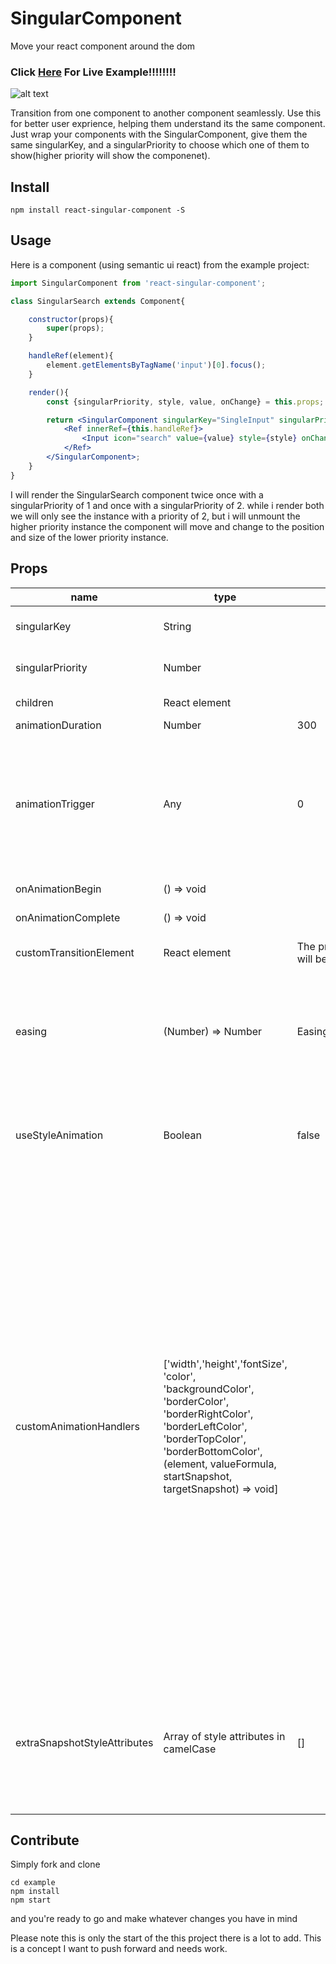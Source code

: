 # SingularComponent
Move your react component around the dom
### Click [Here](https://dor6.github.io/react-singular-component/) For Live Example!!!!!!!!


![alt text](https://image.ibb.co/jJ5Non/example.gif)

Transition from one component to another component seamlessly.
Use this for better user exprience, helping them understand its the same component.
Just wrap your components with the SingularComponent, give them the same singularKey, 
and a singularPriority to choose which one of them to show(higher priority will show the componenet).

## Install

    npm install react-singular-component -S

## Usage

Here is a component (using semantic ui react) from the example project: 

```jsx
import SingularComponent from 'react-singular-component';

class SingularSearch extends Component{

    constructor(props){
        super(props);
    }

    handleRef(element){
        element.getElementsByTagName('input')[0].focus();
    }

    render(){
        const {singularPriority, style, value, onChange} = this.props;

        return <SingularComponent singularKey="SingleInput" singularPriority={singularPriority}>
            <Ref innerRef={this.handleRef}>
                <Input icon="search" value={value} style={style} onChange={onChange} />
            </Ref>
        </SingularComponent>;
    }
}
```

I will render the SingularSearch component twice once with a singularPriority of 1 and once with a singularPriority of 2.
while i render both we will only see the instance with a priority of 2, but i will unmount the higher priority instance the component will move and change to the position and size of the lower priority instance.


## Props

<table class="table table-bordered table-striped">
    <thead>
    <tr>
        <th style="width: 100px;">name</th>
        <th style="width: 50px;">type</th>
        <th style="width: 50px;">default</th>
        <th style="width: 50px;">Required</th>
        <th>description</th>
    </tr>
    </thead>
    <tbody>
        <tr>
          <td>singularKey</td>
          <td>String</td>
          <td></td>
          <td>Required</td>
          <td>The library will make sure you always have only one SingularComponent with that key</td>
        </tr>
        <tr>
          <td>singularPriority</td>
          <td>Number</td>
          <td></td>
          <td>Required</td>
          <td>The library will keep only the one with the lower priority for every common singularKey</td>
        </tr>
        <tr>
          <td>children</td>
          <td>React element</td>
          <td></td>
          <td></td>
          <td>The element itself you want to keep single</td>
        </tr>
        <tr>
          <td>animationDuration</td>
          <td>Number</td>
          <td>300</td>
          <td></td>
          <td>Miliseconds duration</td>
        </tr>
        <tr>
          <td>animationTrigger</td>
          <td>Any</td>
          <td>0</td>
          <td></td>
          <td>Any input that when change will trigger an animation of the component, useful for cases when we want to animate the component when a state outside the scope of the component is changed. For example if a sibling component is moved and it will affect the component location, we can give the component as trigger its number of brothers. </td>
        </tr>
        <tr>
          <td>onAnimationBegin</td>
          <td>() => void</td>
          <td></td>
          <td></td>
          <td>callback when the animation begins</td>
        </tr>
        <tr>
          <td>onAnimationComplete</td>
          <td>() => void</td>
          <td></td>
          <td></td>
          <td>Callback when the animation ends</td>
        </tr>
        <tr>
          <td>customTransitionElement</td>
          <td>React element</td>
          <td>The previous element will be taken</td>
          <td></td>
          <td>You can use it to replace the element that transitioned from one element to another</td>
        </tr>
        <tr>
          <td>easing</td>
          <td>(Number) => Number</td>
          <td>EasingFunctions.Linear</td>
          <td></td>
          <td>Given the progress, return the easing progress value. See here: https://easings.net/ . You can import easing functions like that: ```import SingularComponent, {EasingFunctions} from 'react-singular-component'; EasingFunctions.easeOutCubic``` or make your own function</td>
        </tr>
         <tr>
          <td>useStyleAnimation</td>
          <td>Boolean</td>
          <td>false</td>
          <td></td>
          <td>when true animation will use width, height and fontSize to animate dimensions, instead of transform: scale. this can be useful in a lot of cases, for example when height and width ratio changes</td>
        </tr>
         <tr>
          <td>customAnimationHandlers</td>
          <td>['width','height','fontSize', 'color', 'backgroundColor', 'borderColor', 'borderRightColor', 'borderLeftColor', 'borderTopColor', 'borderBottomColor', (element, valueFormula, startSnapshot, targetSnapshot) => void]</td>
          <td></td>
          <td></td>
          <td>choose your own animation (which will be added to the position animation), provide your array of changes in addition to existing style animation. provide an array of supported styles you want to animate, in addition to your own custom function to animate yet unimplemented styles or more advance animation.
    customAnimationHandler get as arguments:
              <br/>
              - element: the animated element to change.
              <br/>
              - valueFormula: (startValue(number), endValue(number)) => currentValue(number), use the targetSnapshot and endSnapshot to choose calculate the values of the styles you want to animate 
              <br/>
              - startSnapshot: contains rect(getBoundingClientRect) and style(getComputedStyle) of element before the animation started
              <br/>
              - targetSnapshot: same as startSnapshot but of the element end state of the animation
              <br/>
              <br/>
              ~~~snapshots explained~~~
              <br/>
              startSnapshot belongs to the instance of the component we animating from and target snapshot belongs to the instace of the component we are animating to
            </td>
        </tr>
        <tr>
          <td>extraSnapshotStyleAttributes</td>
          <td>Array of style attributes in camelCase</td>
          <td>[]</td>
          <td></td>
          <td>Add the given style attributes to the style snapshot they will be joined with the customAnimtionHandlers provided by their name ('width', 'fontSize'...). use this when you make your own customAnimationHandler and the given snapshot isnt enough. ( copying all the styles to the snapshot is to heavy )</td>
        </tr>
    </tbody>
</table>



## Contribute

Simply fork and clone

    cd example
    npm install
    npm start

and you're ready to go and make whatever changes you have in mind


Please note this is only the start of the this project there is a lot to add.
This is a concept I want to push forward and needs work.
